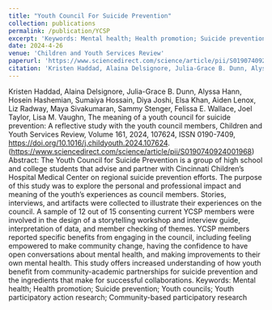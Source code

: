 ```yaml
---
title: "Youth Council For Suicide Prevention"
collection: publications
permalink: /publication/YCSP
excerpt: 'Keywords: Mental health; Health promotion; Suicide prevention; Youth councils; Youth participatory action research; Community-based participatory research'
date: 2024-4-26
venue: 'Children and Youth Services Review'
paperurl: 'https://www.sciencedirect.com/science/article/pii/S0190740924001968'
citation: 'Kristen Haddad, Alaina Delsignore, Julia-Grace B. Dunn, Alyssa Hann, Hosein Hashemian, Sumaiya Hossain, Diya Joshi, Elsa Khan, Aiden Lenox, Liz Radway, Maya Sivakumaran, Sammy Stenger, Felissa E. Wallace, Joel Taylor, Lisa M. Vaughn, The meaning of a youth council for suicide prevention: A reflective study with the youth council members, Children and Youth Services Review, Volume 161, 2024, 107624, ISSN 0190-7409, https://doi.org/10.1016/j.childyouth.2024.107624.(https://www.sciencedirect.com/science/article/pii/S0190740924001968)'
---
```


Kristen Haddad, Alaina Delsignore, Julia-Grace B. Dunn, Alyssa Hann, Hosein Hashemian, Sumaiya Hossain, Diya Joshi, Elsa Khan, Aiden Lenox, Liz Radway, Maya Sivakumaran, Sammy Stenger, Felissa E. Wallace, Joel Taylor, Lisa M. Vaughn,
The meaning of a youth council for suicide prevention: A reflective study with the youth council members,
Children and Youth Services Review,
Volume 161,
2024,
107624,
ISSN 0190-7409,
https://doi.org/10.1016/j.childyouth.2024.107624.
(https://www.sciencedirect.com/science/article/pii/S0190740924001968)
Abstract: The Youth Council for Suicide Prevention is a group of high school and college students that advise and partner with Cincinnati Children’s Hospital Medical Center on regional suicide prevention efforts. The purpose of this study was to explore the personal and professional impact and meaning of the youth’s experiences as council members. Stories, interviews, and artifacts were collected to illustrate their experiences on the council. A sample of 12 out of 15 consenting current YCSP members were involved in the design of a storytelling workshop and interview guide, interpretation of data, and member checking of themes. YCSP members reported specific benefits from engaging in the council, including feeling empowered to make community change, having the confidence to have open conversations about mental health, and making improvements to their own mental health. This study offers increased understanding of how youth benefit from community-academic partnerships for suicide prevention and the ingredients that make for successful collaborations.
Keywords: Mental health; Health promotion; Suicide prevention; Youth councils; Youth participatory action research; Community-based participatory research
